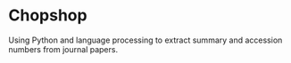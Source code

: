 # Chopshop
Using Python and language processing to extract summary and accession numbers from journal papers.
